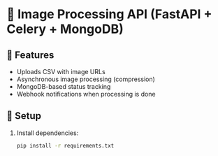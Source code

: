 # 📌 Image Processing API (FastAPI + Celery + MongoDB)

## 🚀 Features
- Uploads CSV with image URLs
- Asynchronous image processing (compression)
- MongoDB-based status tracking
- Webhook notifications when processing is done

## 🔧 Setup
1. Install dependencies:
   ```bash
   pip install -r requirements.txt
